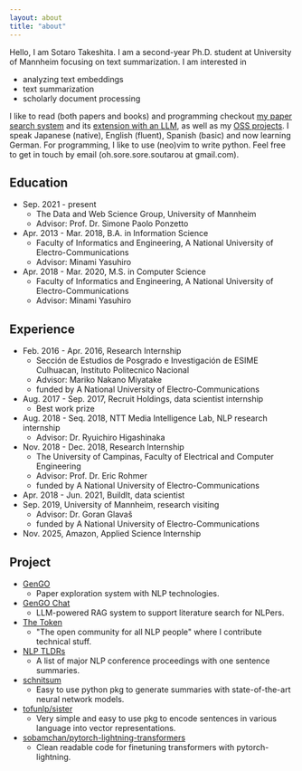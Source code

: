 ```yaml
---
layout: about
title: "about"
---
```


Hello, I am Sotaro Takeshita. I am a second-year Ph.D. student at University of Mannheim focusing on text summarization.
I am interested in

- analyzing text embeddings
- text summarization
- scholarly document processing

I like to read (both papers and books) and programming checkout [my paper search system](https://gengo.sotaro.io) and its [extension with an LLM](https://gengo-chat.sotaro.io), as well as my [OSS projects](https://github.com/sobamchan).
I speak Japanese (native), English (fluent), Spanish (basic) and now learning German.
For programming, I like to use (neo)vim to write python.
Feel free to get in touch by email (oh.sore.sore.soutarou at gmail.com).

## Education

- Sep. 2021 - present
  - The Data and Web Science Group, University of Mannheim
  - Advisor: Prof. Dr. Simone Paolo Ponzetto
- Apr. 2013 - Mar. 2018, B.A. in Information Science
  - Faculty of Informatics and Engineering, A National University of Electro-Communications
  - Advisor: Minami Yasuhiro
- Apr. 2018 - Mar. 2020, M.S. in Computer Science
  - Faculty of Informatics and Engineering, A National University of Electro-Communications
  - Advisor: Minami Yasuhiro

## Experience

- Feb. 2016 - Apr. 2016, Research Internship
  - Sección de Estudios de Posgrado e Investigación de ESIME Culhuacan, Instituto Politecnico Nacional
  - Advisor: Mariko Nakano Miyatake
  - funded by A National University of Electro-Communications
- Aug. 2017 - Sep. 2017, Recruit Holdings, data scientist internship
  - Best work prize
- Aug. 2018 - Seq. 2018, NTT Media Intelligence Lab, NLP research internship
  - Advisor: Dr. Ryuichiro Higashinaka
- Nov. 2018 - Dec. 2018, Research Internship
  - The University of Campinas, Faculty of Electrical and Computer Engineering
  - Advisor: Prof. Dr. Eric Rohmer
  - funded by A National University of Electro-Communications
- Apr. 2018 - Jun. 2021, BuildIt, data scientist
- Sep. 2019, University of Mannheim, research visiting
  - Advisor: Dr. Goran Glavaš
  - funded by A National University of Electro-Communications
- Nov. 2025, Amazon, Applied Science Internship

## Project

- [GenGO](https://gengo.sotaro.io)
  - Paper exploration system with NLP technologies.
- [GenGO Chat](https://gengo-chat.sotaro.io)
  - LLM-powered RAG system to support literature search for NLPers.
- [The Token](https://the-token.org/)
  - "The open community for all NLP people" where I contribute technical stuff.
- [NLP TLDRs](https://sotaro.io/tldrs)
  - A list of major NLP conference proceedings with one sentence summaries.
- [schnitsum](https://github.com/sobamchan/schnitsum/)
  - Easy to use python pkg to generate summaries with state-of-the-art neural network models.
- [tofunlp/sister](https://github.com/tofunlp/sister)
  - Very simple and easy to use pkg to encode sentences in various language into vector representations.
- [sobamchan/pytorch-lightning-transformers](https://github.com/sobamchan/pytorch-lightning-transformers)
  - Clean readable code for finetuning transformers with pytorch-lightning.
